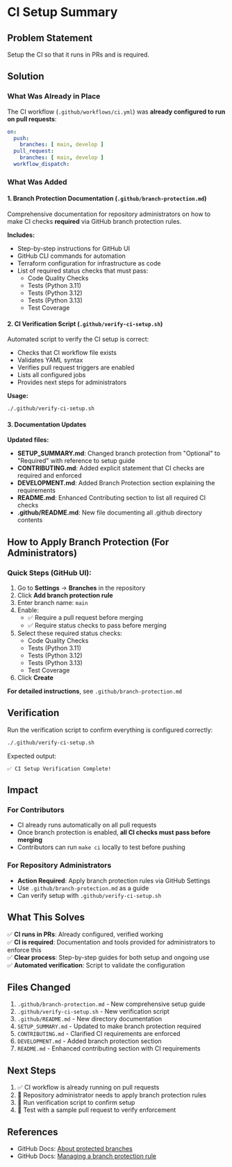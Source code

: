 # CI Setup Summary

## Problem Statement
Setup the CI so that it runs in PRs and is required.

## Solution

### What Was Already in Place
The CI workflow (`.github/workflows/ci.yml`) was **already configured to run on pull requests**:
```yaml
on:
  push:
    branches: [ main, develop ]
  pull_request:
    branches: [ main, develop ]
  workflow_dispatch:
```

### What Was Added

#### 1. Branch Protection Documentation (`.github/branch-protection.md`)
Comprehensive documentation for repository administrators on how to make CI checks **required** via GitHub branch protection rules.

**Includes:**
- Step-by-step instructions for GitHub UI
- GitHub CLI commands for automation
- Terraform configuration for infrastructure as code
- List of required status checks that must pass:
  - Code Quality Checks
  - Tests (Python 3.11)
  - Tests (Python 3.12)
  - Tests (Python 3.13)
  - Test Coverage

#### 2. CI Verification Script (`.github/verify-ci-setup.sh`)
Automated script to verify the CI setup is correct:
- Checks that CI workflow file exists
- Validates YAML syntax
- Verifies pull request triggers are enabled
- Lists all configured jobs
- Provides next steps for administrators

**Usage:**
```bash
./.github/verify-ci-setup.sh
```

#### 3. Documentation Updates

**Updated files:**
- **SETUP_SUMMARY.md**: Changed branch protection from "Optional" to "Required" with reference to setup guide
- **CONTRIBUTING.md**: Added explicit statement that CI checks are required and enforced
- **DEVELOPMENT.md**: Added Branch Protection section explaining the requirements
- **README.md**: Enhanced Contributing section to list all required CI checks
- **.github/README.md**: New file documenting all .github directory contents

## How to Apply Branch Protection (For Administrators)

### Quick Steps (GitHub UI):
1. Go to **Settings** → **Branches** in the repository
2. Click **Add branch protection rule**
3. Enter branch name: `main`
4. Enable:
   - ✅ Require a pull request before merging
   - ✅ Require status checks to pass before merging
5. Select these required status checks:
   - Code Quality Checks
   - Tests (Python 3.11)
   - Tests (Python 3.12)
   - Tests (Python 3.13)
   - Test Coverage
6. Click **Create**

**For detailed instructions**, see `.github/branch-protection.md`

## Verification

Run the verification script to confirm everything is configured correctly:
```bash
./.github/verify-ci-setup.sh
```

Expected output:
```
✅ CI Setup Verification Complete!
```

## Impact

### For Contributors
- CI already runs automatically on all pull requests
- Once branch protection is enabled, **all CI checks must pass before merging**
- Contributors can run `make ci` locally to test before pushing

### For Repository Administrators
- **Action Required**: Apply branch protection rules via GitHub Settings
- Use `.github/branch-protection.md` as a guide
- Can verify setup with `.github/verify-ci-setup.sh`

## What This Solves

✅ **CI runs in PRs**: Already configured, verified working  
✅ **CI is required**: Documentation and tools provided for administrators to enforce this  
✅ **Clear process**: Step-by-step guides for both setup and ongoing use  
✅ **Automated verification**: Script to validate the configuration  

## Files Changed

1. `.github/branch-protection.md` - New comprehensive setup guide
2. `.github/verify-ci-setup.sh` - New verification script
3. `.github/README.md` - New directory documentation
4. `SETUP_SUMMARY.md` - Updated to make branch protection required
5. `CONTRIBUTING.md` - Clarified CI requirements are enforced
6. `DEVELOPMENT.md` - Added branch protection section
7. `README.md` - Enhanced contributing section with CI requirements

## Next Steps

1. ✅ CI workflow is already running on pull requests
2. 🔲 Repository administrator needs to apply branch protection rules
3. 🔲 Run verification script to confirm setup
4. 🔲 Test with a sample pull request to verify enforcement

## References

- GitHub Docs: [About protected branches](https://docs.github.com/en/repositories/configuring-branches-and-merges-in-your-repository/managing-protected-branches/about-protected-branches)
- GitHub Docs: [Managing a branch protection rule](https://docs.github.com/en/repositories/configuring-branches-and-merges-in-your-repository/managing-protected-branches/managing-a-branch-protection-rule)
